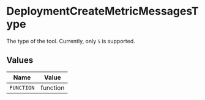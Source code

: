 # DeploymentCreateMetricMessagesType

The type of the tool. Currently, only `5` is supported.


## Values

| Name       | Value      |
| ---------- | ---------- |
| `FUNCTION` | function   |